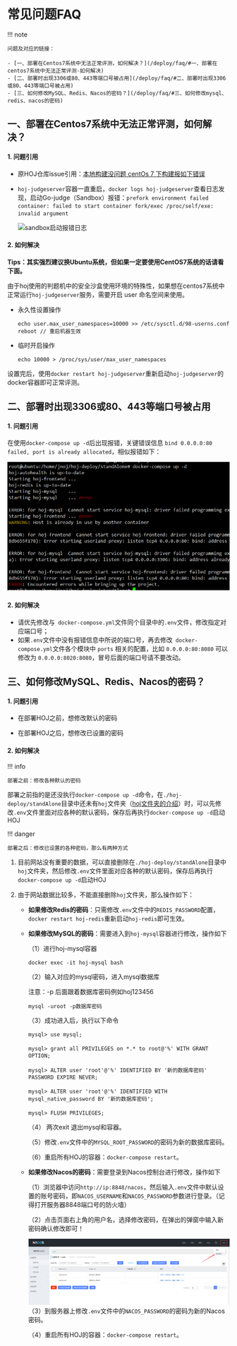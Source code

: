 # 常见问题FAQ

!!! note

    问题及对应的链接：

    - [一、部署在Centos7系统中无法正常评测，如何解决？](/deploy/faq/#一、部署在centos7系统中无法正常评测-如何解决)
    - [二、部署时出现3306或80、443等端口号被占用](/deploy/faq/#二、部署时出现3306或80、443等端口号被占用)
    - [三、如何修改MySQL、Redis、Nacos的密码？](/deploy/faq/#三、如何修改mysql、redis、nacos的密码)



## 一、部署在Centos7系统中无法正常评测，如何解决？

#### 1. 问题引用

- 原HOJ仓库issue引用：[本地构建没问题 centOs 7 下构建报如下错误](https://gitee.com/himitzh0730/hoj/issues/I5HZNP)

- `hoj-judgeserver`容器一直重启，`docker logs hoj-judgeserver`查看日志发现，启动Go-judge（Sandbox）报错：`prefork environment failed container: failed to start container fork/exec /proc/self/exe: invalid argument`

  ![sandbox启动报错日志](/sandbox_error.webp)

####  2. 如何解决

**Tips：其实强烈建议换Ubuntu系统，但如果一定要使用CentOS7系统的话请看下面。**

由于hoj使用的判题机中的安全沙盒使用环境的特殊性，如果想在centos7系统中正常运行`hoj-judgeserver`服务，需要开启 user 命名空间来使用。

- 永久性设置操作

  ```shell
  echo user.max_user_namespaces=10000 >> /etc/sysctl.d/98-userns.conf
  reboot // 重启机器生效
  ```

- 临时开启操作

  ```shell
  echo 10000 > /proc/sys/user/max_user_namespaces
  ```

设置完后，使用`docker restart hoj-judgeserver`重新启动`hoj-judgeserver`的docker容器即可正常评测。



## 二、部署时出现3306或80、443等端口号被占用

#### 1. 问题引用

在使用`docker-compose up -d`后出现报错，关键错误信息 `bind 0.0.0.0:80 failed, port is already allocated`，相似报错如下：

![启动端口占用报错](../../resource/img/startup_error.png)

#### 2. 如何解决

- 请优先修改与` docker-compose.yml`文件同个目录中的`.env`文件，修改指定对应端口号；
- 如果`.env`文件中没有报错信息中所说的端口号，再去修改` docker-compose.yml`文件各个模块中 `ports` 相关的配置，比如 `0.0.0.0:80:8080` 可以修改为 `0.0.0.0:8020:8080`，冒号后面的端口号请不要改动。

## 三、如何修改MySQL、Redis、Nacos的密码？

#### 1. 问题引用

- 在部署HOJ之前，想修改默认的密码


- 在部署HOJ之后，想修改已设置的密码

#### 2. 如何解决

!!! info

    部署之前：修改各种默认的密码



部署之前指的是还没执行`docker-compose up -d`命令，在`./hoj-deploy/standAlone`目录中还未有`hoj`文件夹（[hoj文件夹的介绍](/deploy/how-to-backup/)）时，可以先修改`.env`文件里面对应各种的默认密码，保存后再执行`docker-compose up -d`启动HOJ

!!! danger

    部署之后：修改已设置的各种密码，那么有两种方式



1. 目前网站没有重要的数据，可以直接删除在`./hoj-deploy/standAlone`目录中`hoj`文件夹，然后修改`.env`文件里面对应各种的默认密码，保存后再执行`docker-compose up -d`启动HOJ

2. 由于网站数据比较多，不能直接删除`hoj`文件夹，那么操作如下：

   - **如果修改Redis的密码**：只需修改`.env`文件中的`REDIS_PASSWORD`配置，`docker restart hoj-redis`重新启动`hoj-redis`即可生效。

   - **如果修改MySQL的密码**：需要进入到`hoj-mysql`容器进行修改，操作如下

     （1）进行hoj-mysql容器

     ```shell
     docker exec -it hoj-mysql bash
     ```

     （2）输入对应的mysql密码，进入mysql数据库

     注意：-p 后面跟着数据库密码例如hoj123456

     ```shell
     mysql -uroot -p数据库密码
     ```

     （3）成功进入后，执行以下命令

     ```shell
     mysql> use mysql;

     mysql> grant all PRIVILEGES on *.* to root@'%' WITH GRANT OPTION;
      
     mysql> ALTER user 'root'@'%' IDENTIFIED BY '新的数据库密码' PASSWORD EXPIRE NEVER;
      
     mysql> ALTER user 'root'@'%' IDENTIFIED WITH mysql_native_password BY '新的数据库密码';

     mysql> FLUSH PRIVILEGES;
     ```

     （4） 两次exit 退出mysql和容器。

     （5）修改`.env`文件中的`MYSQL_ROOT_PASSWORD`的密码为新的数据库密码。

     （6）重启所有HOJ的容器：`docker-compose restart`。

   - **如果修改Nacos的密码**：需要登录到Nacos控制台进行修改，操作如下

     （1）浏览器中访问`http://ip:8848/nacos`，然后输入`.env`文件中默认设置的账号密码，即`NACOS_USERNAME`和`NACOS_PASSWORD`参数进行登录。（记得打开服务器8848端口号的防火墙）

     （2）点击页面右上角的用户名，选择修改密码，在弹出的弹窗中输入新密码确认修改即可！

     ![nacos修改密码](../../resource/img/nacos_pwd.png)
     （3）到服务器上修改`.env`文件中的`NACOS_PASSWORD`的密码为新的Nacos密码。

     （4）重启所有HOJ的容器：`docker-compose restart`。

